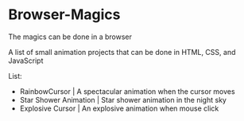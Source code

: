 # Browser-Magics
The magics can be done in a browser

A list of small animation projects that can be done in HTML, CSS, and JavaScript

List:
- RainbowCursor | A spectacular animation when the cursor moves
- Star Shower Animation | Star shower animation in the night sky
- Explosive Cursor | An explosive animation when mouse click
